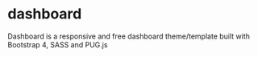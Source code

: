 # dashboard
Dashboard is a responsive and free dashboard theme/template built with Bootstrap 4, SASS and PUG.js
